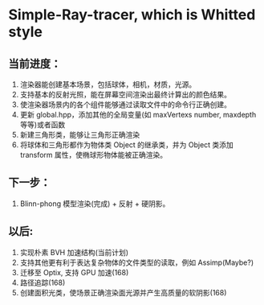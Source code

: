 # Simple-Ray-tracer, which is Whitted style

## 当前进度：

1. 渲染器能创建基本场景，包括球体，相机，材质，光源。
2. 支持基本的反射光照，能在屏幕空间渲染出最终计算出的颜色结果。
3. 使渲染器场景内的各个组件能够通过读取文件中的命令行正确创建。
4. 更新 global.hpp，添加其他的全局变量(如 maxVertexs number, maxdepth 等等)或者函数
5. 新建三角形类，能够让三角形正确渲染
6. 将球体和三角形都作为物体类 Object 的继承类，并为 Object 类添加 transform 属性，使椭球形物体能被正确渲染。

## 下一步：

1. Blinn-phong 模型渲染(完成) + 反射 + 硬阴影。

## 以后:

1. 实现朴素 BVH 加速结构(当前计划)
2. 支持其他更有利于表达复杂物体的文件类型的读取，例如 Assimp(Maybe?)
3. 迁移至 Optix, 支持 GPU 加速(168)
4. 路径追踪(168)
5. 创建面积光类，使场景正确渲染面光源并产生高质量的软阴影(168)
